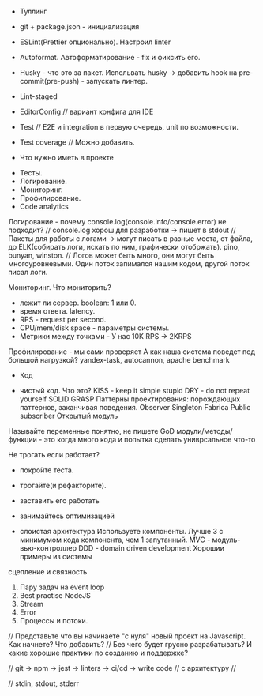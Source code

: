 * Туллинг

- git + package.json - инициализация
- ESLint(Prettier опционально). Настроил linter
- Autoformat. Автоформатирование - fix и фиксить его.
- Husky - что это за пакет. Испольвать husky -> добавить hook на pre-commit(pre-push) - запускать линтер.

- Lint-staged
- EditorConfig // вариант конфига для IDE
- Test // E2E и integration в первую очередь, unit по возможности.
- Test coverage // Можно добавить.

* Что нужно иметь в проекте

- Тесты.
- Логирование.
- Мониторинг.
- Профилирование.
- Code analytics

Логирование - почему console.log(console.info/console.error) не подходит?
// console.log хорош для разработки -> пишет в stdout
// Пакеты для работы с логами -> могут писать в разные места, от файла, до ELK(собирать логи, искать по ним, графически отобржать). pino, bunyan, winston.
// Логов может быть много, они могут быть многоуровневыми. Один поток запимался нашим кодом, другой поток писал логи.

Мониторинг. Что мониторить?
- лежит ли сервер. boolean: 1 или 0.
- время ответа. latency.
- RPS - request per second.
- CPU/mem/disk space - параметры системы.
- Метрики между точками - У нас 10K RPS -> 2KRPS

Профилирование - мы сами проверяет
А как наша система поведет под большой нагрузкой?
yandex-task, autocannon, apache benchmark

* Код

- чистый код. Что это?
KISS - keep it simple stupid
DRY - do not repeat yourself
SOLID
GRASP
Паттерны проектирования: порождающих паттернов, заканчивая поведения.
Observer
Singleton
Fabrica
Public subscriber
Открытый модуль

Называйте переменные понятно, не пишете GoD модули/методы/функции - это когда много кода и попытка сделать униврсальное что-то

Не трогать если работает?
- покройте теста.
- трогайте(и рефакторите).

- заставить его работать
- занимайтесь оптимизацией

- слоистая архитектура
Используете компоненты. Лучше 3 с минимумом кода компонента, чем 1 запутанный.
MVC - модуль-вью-контроллер
DDD - domain driven development
Хорошии примеры из системы

сцепление и связность

1. Пару задач на event loop
2. Best practise NodeJS
3. Stream
4. Error
5. Процессы и потоки.

// Представьте что вы начинаете "с нуля" новый проект на Javascript. Как начнете? Что добавить?
// Без чего будет грусно разрабатывать? И какие хорошие практики по созданию и поддержке?

// git -> npm -> jest -> linters -> ci/cd -> write code
// c архитектуру
// 


// stdin, stdout, stderr
